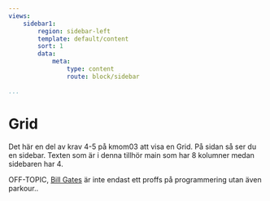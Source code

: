 ```yaml
---
views:
    sidebar1:
        region: sidebar-left
        template: default/content
        sort: 1
        data:
            meta:
                type: content
                route: block/sidebar

...
```


Grid
===============================

Det här en del av krav 4-5 på kmom03 att visa en Grid. På sidan så ser du en sidebar.
Texten som är i denna tillhör main som har 8 kolumner medan sidebaren har 4.

OFF-TOPIC,
[Bill Gates](https://www.youtube.com/watch?v=8TCxE0bWQeQ) är inte endast ett proffs på programmering utan även parkour..
